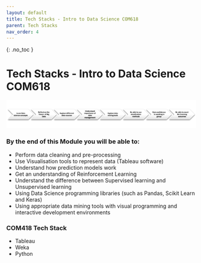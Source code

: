 ```yaml
---
layout: default
title: Tech Stacks - Intro to Data Science COM618
parent: Tech Stacks
nav_order: 4
---
```


{: .no_toc }

# Tech Stacks - Intro to Data Science COM618

![](../images/COM618_LearningJourney.png)

### By the end of this Module you will be able to:

* Perform data cleaning and pre-processing
* Use Visualisation tools to represent data (Tableau software)
* Understand how prediction models work
* Get an understanding of Reinforcement Learning 
* Understand the difference between Supervised learning and Unsupervised learning 
* Using Data Science programming libraries (such as Pandas, Scikit Learn and Keras)
* Using appropriate data mining tools with visual programming and interactive development environments

### COM418 Tech Stack

* Tableau
* Weka
* Python